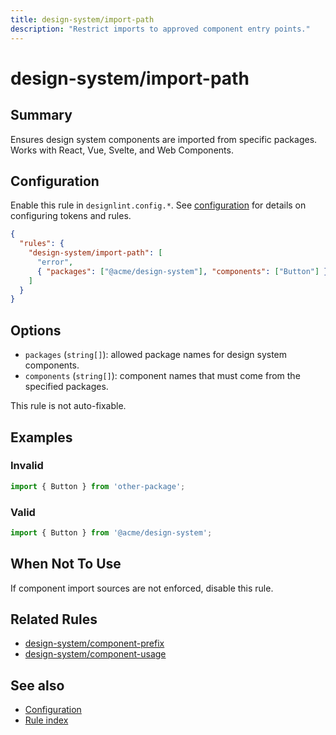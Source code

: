 ```yaml
---
title: design-system/import-path
description: "Restrict imports to approved component entry points."
---
```


# design-system/import-path

## Summary
Ensures design system components are imported from specific packages. Works with React, Vue, Svelte, and Web Components.

## Configuration
Enable this rule in `designlint.config.*`. See [configuration](../../configuration.md) for details on configuring tokens and rules.

```json
{
  "rules": {
    "design-system/import-path": [
      "error",
      { "packages": ["@acme/design-system"], "components": ["Button"] }
    ]
  }
}
```

## Options
- `packages` (`string[]`): allowed package names for design system components.
- `components` (`string[]`): component names that must come from the specified packages.

This rule is not auto-fixable.

## Examples

### Invalid

```ts
import { Button } from 'other-package';
```

### Valid

```ts
import { Button } from '@acme/design-system';
```

## When Not To Use
If component import sources are not enforced, disable this rule.

## Related Rules
- [design-system/component-prefix](./component-prefix.md)
- [design-system/component-usage](./component-usage.md)

## See also
- [Configuration](../../configuration.md)
- [Rule index](../index.md)
